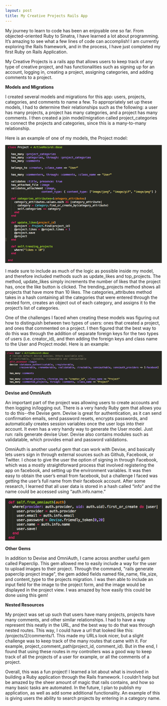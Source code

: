 ```yaml
---
layout: post
title: My Creative Projects Rails App
---
```

My journey to learn to code has been an enjoyable one so far. From objected-oriented Ruby to Sinatra, I have learned a lot about programming. It’s amazing to see what a few lines of code can accomplish! I am currently exploring the Rails framework, and in the process, I have just completed my first Ruby on Rails Application.

My Creative Projects is a rails app that allows users to keep track of any type of creative project, and has functionalities such as signing up for an account, logging in, creating a project, assigning categories, and adding comments to a project.

**Models and Migrations**

I created several models and migrations for this app: users, projects, categories, and comments to name a few. To appropriately set up these models, I had to determine their relationships such as the following: a user has many projects, a project has many categories, and a project has many comments.  I then created a join model/migration called project_categories to connect the projects and categories, since this is a many-to-many relationship. 

Here is an example of one of my models, the Project model:

![project model](/img/project_model.png)

I made sure to include as much of the logic as possible inside my model, and therefore included methods such as update_likes and top_projects. The method, update_likes simply increments the number of likes that the project has, once the like button is clicked. The trending_projects method shows all projects that have more than 10 likes. The categories_attributes method takes in a hash containing all the categories that were entered through the nested form, creates an object out of each category, and assigns it to the project’s list of categories.

One of the challenges I faced when creating these models was figuring out how to distinguish between two types of users: ones that created a project, and ones that commented on a project. I then figured that the best way to do this was through the addition of separate foreign keys for the two types of users (i.e. creator_id), and then adding the foreign keys and class name to the User and Project model. Here is an example: 

![user model](/img/user_model.png)

**Devise and OmniAuth**

An important part of the project was allowing users to create accounts and then logging in/logging out. There is a very handy Ruby gem that allows you to do this--the Devise gem. Devise is great for authentication, as it can send confirmation emails, send password resets, encrypts passwords, and automatically creates session variables once the user logs into their account. It even has a very handy way to generate the User model. Just run: rails generate devise User. Devise also contains modules such as validatable, which provides email and password validations.

OmniAuth is another useful gem that can work with Devise, and basically lets users sign in through external sources such as Github, Facebook, or Twitter. I chose to give the user the option of signing in through Facebook, which was a mostly straightforward process that involved registering the app on facebook, and setting up the environment variables. It was then easy to obtain the user’s email from facebook, but a challenge I faced was getting the user’s full name from their facebook account. After some research, I learned that all user data is stored in a hash called “info” and the name could be accessed using “auth.info.name.”

![omniauth](/img/omniauth.png)


**Other Gems**

In addition to Devise and OmniAuth, I came across another useful gem called Paperclip. This gem allowed me to easily include a way for the user to upload images to their project. Through the command, "rails generate paperclip project image", the gem added fields named file_name, file_size, and content_type to the projects migration. I was then able to include an input field for the image to the project form, and the image would be displayed in the project view. I was amazed by how easily this could be done using this gem!

**Nested Resources**

My project was set up such that users have many projects, projects have many comments, and other similar relationships. I had to have a way represent this neatly in the URL, and the best way to do that was through nested routes. This way, I could have a url that looked like this: /projects/2/comments/1. This made my URLs look nicer, but a slight challenge was to keep track of the many routes that came with it. For example, project_comment_path(project_id, comment_id). But in the end, I found that using these routes in my controllers was a good way to keep track of all the projects of a user for example, or all the comments of a project.


Overall, this was a fun project! I learned a lot about what is involved in building a Ruby application through the Rails framework. I couldn’t help but be amazed by the sheer amount of magic that rails contains, and how so many basic tasks are automated. In the future, I plan to publish my application, as well as add some additional functionality. An example of this is giving users the ability to search projects by entering in a category name.


